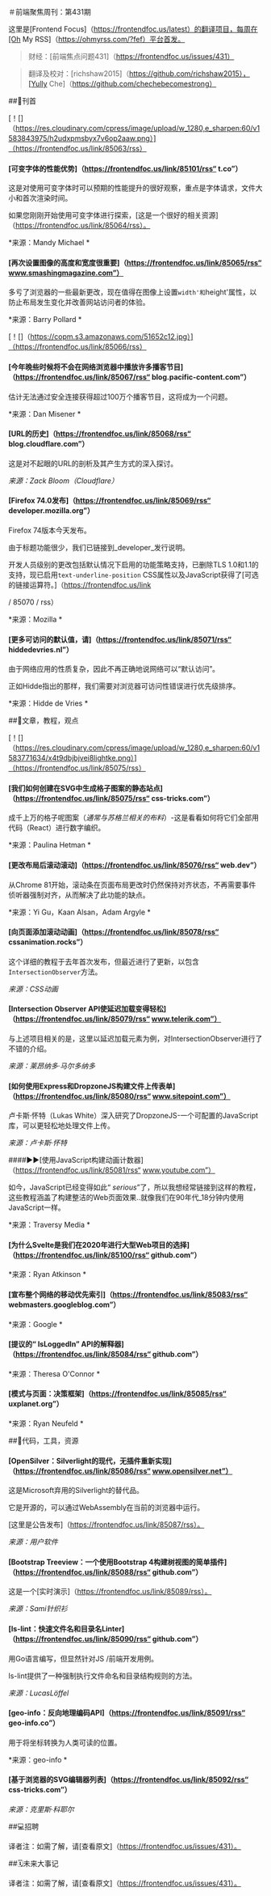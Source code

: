 ＃前端聚焦周刊：第431期

这里是[Frontend Focus]（https://frontendfoc.us/latest）的翻译项目，每周在[Oh My RSS]（https://ohmyrss.com/?fef）平台首发。

>财经：[前端焦点问题431]（https://frontendfoc.us/issues/431）

>

>翻译及校对：[richshaw2015]（https://github.com/richshaw2015），[Yully Che]（https://github.com/chechebecomestrong）

##🚀刊首

[！[]（https://res.cloudinary.com/cpress/image/upload/w_1280,e_sharpen:60/v1583843975/h2udxpmsbyx7v6op2aaw.png）]（https://frontendfoc.us/link/85063/rss）

#### [可变字体的性能优势]（https://frontendfoc.us/link/85101/rss“ t.co”）

这是对使用可变字体时可以预期的性能提升的很好观察，重点是字体请求，文件大小和首次渲染时间。

如果您刚刚开始使用可变字体进行探索，[这是一个很好的相关资源]（https://frontendfoc.us/link/85064/rss）。

*来源：Mandy Michael *

#### [再次设置图像的高度和宽度很重要]（https://frontendfoc.us/link/85065/rss“ www.smashingmagazine.com”）

多亏了浏览器的一些最新更改，现在值得在图像上设置`width'和`height'属性，以防止布局发生变化并改善网站访问者的体验。

*来源：Barry Pollard *

[！[]（https://copm.s3.amazonaws.com/51652c12.jpg）]（https://frontendfoc.us/link/85066/rss）

#### [今年晚些时候将不会在网络浏览器中播放许多播客节目]（https://frontendfoc.us/link/85067/rss“ blog.pacific-content.com”）

估计无法通过安全连接获得超过100万个播客节目，这将成为一个问题。

*来源：Dan Misener *

#### [URL的历史]（https://frontendfoc.us/link/85068/rss“ blog.cloudflare.com”）

这是对不起眼的URL的剖析及其产生方式的深入探讨。

*来源：Zack Bloom（Cloudflare）*

#### [Firefox 74.0发布]（https://frontendfoc.us/link/85069/rss“ developer.mozilla.org”）

Firefox 74版本今天发布。

由于标题功能很少，我们已链接到_developer_发行说明。

开发人员级别的更改包括默认情况下启用的功能策略支持，已删除TLS 1.0和1.1的支持，现已启用`text-underline-position` CSS属性以及JavaScript获得了[可选的链接运算符。]（https://frontendfoc.us/link

/ 85070 / rss）

*来源：Mozilla *

#### [更多可访问的默认值，请]（https://frontendfoc.us/link/85071/rss“ hiddedevries.nl”）

由于网络应用的性质复杂，因此不再正确地说网络可以“默认访问”。

正如Hidde指出的那样，我们需要对浏览器可访问性错误进行优先级排序。

*来源：Hidde de Vries *

##📙文章，教程，观点

[！[]（https://res.cloudinary.com/cpress/image/upload/w_1280,e_sharpen:60/v1583771634/x4t9dbjbjvei8lightke.png）]（https://frontendfoc.us/link/85075/rss）

#### [我们如何创建在SVG中生成格子图案的静态站点]（https://frontendfoc.us/link/85075/rss“ css-tricks.com”）

成千上万的格子呢图案（_通常与苏格兰相关的布料_）-这是看看如何将它们全部用代码（React）进行数字编织。

*来源：Paulina Hetman *

#### [更改布局后滚动滚动]（https://frontendfoc.us/link/85076/rss“ web.dev”）

从Chrome 81开始，滚动条在页面布局更改时仍然保持对齐状态，不再需要事件侦听器强制对齐，从而解决了此功能的缺点。

*来源：Yi Gu，Kaan Alsan，Adam Argyle *

#### [向页面添加滚动动画]（https://frontendfoc.us/link/85078/rss“ cssanimation.rocks”）

这个详细的教程于去年首次发布，但最近进行了更新，以包含`IntersectionObserver`方法。

*来源：CSS动画*

#### [Intersection Observer API使延迟加载变得轻松]（https://frontendfoc.us/link/85079/rss“ www.telerik.com”）

与上述项目相关的是，这里以延迟加载元素为例，对IntersectionObserver进行了不错的介绍。

*来源：莱昂纳多·马尔多纳多*

#### [如何使用Express和DropzoneJS构建文件上传表单]（https://frontendfoc.us/link/85080/rss“ www.sitepoint.com”）

卢卡斯·怀特（Lukas White）深入研究了DropzoneJS-一个可配置的JavaScript库，可以更轻松地处理文件上传。

*来源：卢卡斯·怀特*

####▶▶[使用JavaScript构建动画计数器]（https://frontendfoc.us/link/85081/rss“ www.youtube.com”）

如今，JavaScript已经变得如此“ _serious_”了，所以我想经常链接到这样的教程，这些教程涵盖了构建整洁的Web页面效果..就像我们在90年代_18分钟内使用JavaScript一样。

*来源：Traversy Media *

#### [为什么Svelte是我们在2020年进行大型Web项目的选择]（https://frontendfoc.us/link/85100/rss“ github.com”）

*来源：Ryan Atkinson *

#### [宣布整个网络的移动优先索引]（https://frontendfoc.us/link/85083/rss“ webmasters.googleblog.com”）

*来源：Google *

#### [提议的“ IsLoggedIn” API的解释器]（https://frontendfoc.us/link/85084/rss“ github.com”）

*来源：Theresa O'Connor *

#### [模式与页面：决策框架]（https://frontendfoc.us/link/85085/rss“ uxplanet.org”）

*来源：Ryan Neufeld *

##🔧代码，工具，资源

#### [OpenSilver：Silverlight的现代，无插件重新实现]（https://frontendfoc.us/link/85086/rss“ www.opensilver.net”）

这是Microsoft弃用的Silverlight的替代品。

它是开源的，可以通过WebAssembly在当前的浏览器中运行。

[这里是公告发布]（https://frontendfoc.us/link/85087/rss）。

*来源：用户软件*

#### [Bootstrap Treeview：一个使用Bootstrap 4构建树视图的简单插件]（https://frontendfoc.us/link/85088/rss“ github.com”）

这是一个[实时演示]（https://frontendfoc.us/link/85089/rss）。

*来源：Sami针织衫*

#### [ls-lint：快速文件名和目录名Linter]（https://frontendfoc.us/link/85090/rss“ github.com”）

用Go语言编写，但显然针对JS /前端开发用例。

ls-lint提供了一种强制执行文件命名和目录结构规则的方法。

*来源：LucasLöffel*

#### [geo-info：反向地理编码API]（https://frontendfoc.us/link/85091/rss“ geo-info.co”）

用于将坐标转换为人类可读的位置。

*来源：geo-info *

#### [基于浏览器的SVG编辑器列表]（https://frontendfoc.us/link/85092/rss“ css-tricks.com”）

*来源：克里斯·科耶尔*

##💻招聘

译者注：如需了解，请[查看原文]（https://frontendfoc.us/issues/431）。

##🗓未来大事记

译者注：如需了解，请[查看原文]（https://frontendfoc.us/issues/431）。